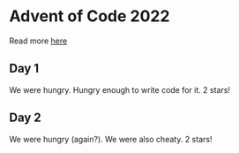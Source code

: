 # Advent of Code 2022
Read more [here](https://adventofcode.com/2022)

## Day 1
We were hungry. Hungry enough to write code for it.
2 stars!

## Day 2
We were hungry (again?). We were also cheaty. 
2 stars!